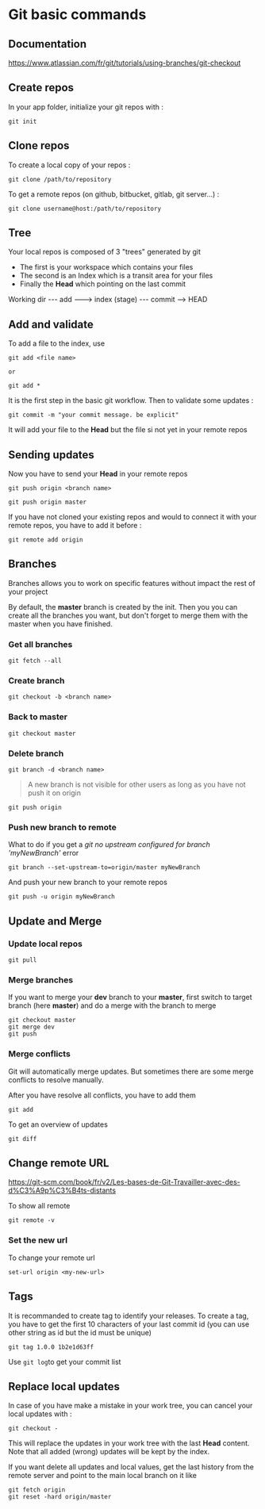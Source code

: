# Git basic commands


## Documentation 

https://www.atlassian.com/fr/git/tutorials/using-branches/git-checkout

## Create repos

In your app folder, initialize your git repos with :

```
git init
```

## Clone repos

To create a local copy of your repos :

```
git clone /path/to/repository
```

To get a remote repos (on github, bitbucket, gitlab, git server...) :

```
git clone username@host:/path/to/repository
```

## Tree

Your local repos is composed of 3 "trees" generated by git
* The first is your workspace which contains your files
* The second is an Index which is a transit area for your files
* Finally the **Head** which pointing on the last commit

Working dir --- add ---> index (stage) --- commit --> HEAD

## Add and validate

To add a file to the index, use 

```
git add <file name>

or 

git add *
```

It is the first step in the basic git workflow. Then to validate some updates :

```
git commit -m "your commit message. be explicit"
```

It will add your file to the **Head** but the file si not yet in your remote repos

## Sending updates

Now you have to send your **Head** in your remote repos

```
git push origin <branch name>

git push origin master
```

If you have not cloned your existing repos and would to connect it with your remote repos, you have to add it before :

```
git remote add origin
```

## Branches

Branches allows you to work on specific features without impact the rest of your project

By default, the **master** branch is created by the init. Then you you can create all the branches you want, but don't forget to merge them with the master when you have finished.

### Get all branches

```
git fetch --all
```

### Create branch

```
git checkout -b <branch name>
```

### Back to master

```
git checkout master
```

### Delete branch

```
git branch -d <branch name>
```

> A new branch is not visible for other users as long as you have not push it on origin

```
git push origin
```

### Push new branch to remote

What to do if you get a *git no upstream configured for branch 'myNewBranch'* error
```
git branch --set-upstream-to=origin/master myNewBranch
```

And push your new branch to your remote repos
```
git push -u origin myNewBranch
```

## Update and Merge

### Update local repos

```
git pull
```

### Merge branches

If you want to merge your **dev** branch to your **master**, first switch to target branch (here **master**) and do a merge with the branch to merge

```
git checkout master
git merge dev
git push
```

### Merge conflicts
Git will automatically merge updates. But sometimes there are some merge conflicts to resolve manually.

After you have resolve all conflicts, you have to add them
```
git add
```

To get an overview of updates
```
git diff
```

## Change remote URL
https://git-scm.com/book/fr/v2/Les-bases-de-Git-Travailler-avec-des-d%C3%A9p%C3%B4ts-distants

To show all remote
````
git remote -v
````

### Set the new url

To change your remote url
````
set-url origin <my-new-url>
````

## Tags

It is recommanded to create tag to identify your releases. To create a tag, you have to get the first 10 characters of your last commit id (you can use other string as id but the id must be unique)

```
git tag 1.0.0 1b2e1d63ff
```

Use ```git log```to get your commit list

## Replace local updates

In case of you have make a mistake in your work tree, you can cancel your local updates with :

```
git checkout -
```

This will replace the updates in your work tree with the last **Head** content. Note that all added (wrong) updates will be kept by the index.

If you want delete all updates and local values, get the last history from the remote server and point to the main local branch on it like


```
git fetch origin
git reset -hard origin/master
```
